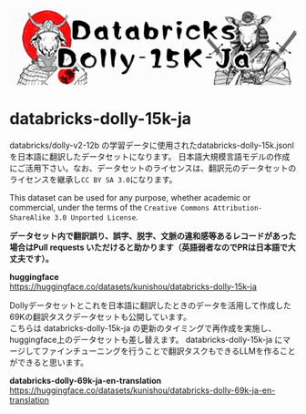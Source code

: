 <img src="image/top.png" alt="dolly">

# databricks-dolly-15k-ja

databricks/dolly-v2-12b の学習データに使用されたdatabricks-dolly-15k.jsonl を日本語に翻訳したデータセットになります。  日本語大規模言語モデルの作成にご活用下さい。なお、データセットのライセンスは、翻訳元のデータセットのライセンスを継承し`CC BY SA 3.0`になります。

This dataset can be used for any purpose, whether academic or commercial, under the terms of the `Creative Commons Attribution-ShareAlike 3.0 Unported License`.

**データセット内で翻訳誤り、誤字、脱字、文脈の違和感等あるレコードがあった場合はPull requests いただけると助かります（英語弱者なのでPRは日本語で大丈夫です）。**

**huggingface**  
https://huggingface.co/datasets/kunishou/databricks-dolly-15k-ja  

Dollyデータセットとこれを日本語に翻訳したときのデータを活用して作成した69Kの翻訳タスクデータセットも公開しています。  
こちらは databricks-dolly-15k-ja の更新のタイミングで再作成を実施し、huggingface上のデータセットも差し替えます。
databricks-dolly-15k-ja にマージしてファインチューニングを行うことで翻訳タスクもできるLLMを作ることができると思います。

**databricks-dolly-69k-ja-en-translation**    
https://huggingface.co/datasets/kunishou/databricks-dolly-69k-ja-en-translation
